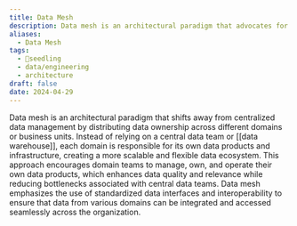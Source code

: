 ```yaml
---
title: Data Mesh
description: Data mesh is an architectural paradigm that advocates for a decentralized approach to data management, where data ownership, access, and governance are distributed across different domain-oriented teams, enabling scalability, flexibility, and agility in managing and leveraging data assets within organizations.
aliases:
  - Data Mesh
tags:
  - 🌱seedling
  - data/engineering
  - architecture
draft: false
date: 2024-04-29
---
```


Data mesh is an architectural paradigm that shifts away from centralized data management by distributing data ownership across different domains or business units. Instead of relying on a central data team or [[data warehouse]], each domain is responsible for its own data products and infrastructure, creating a more scalable and flexible data ecosystem. This approach encourages domain teams to manage, own, and operate their own data products, which enhances data quality and relevance while reducing bottlenecks associated with central data teams. Data mesh emphasizes the use of standardized data interfaces and interoperability to ensure that data from various domains can be integrated and accessed seamlessly across the organization.